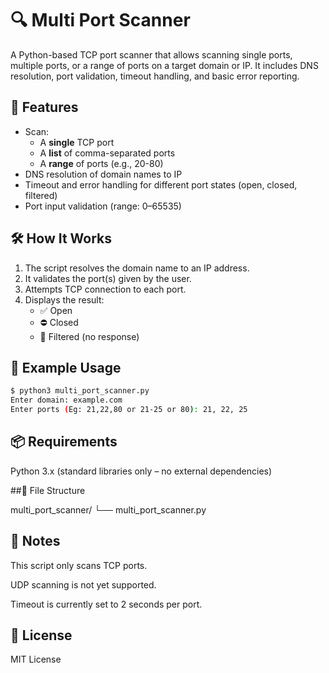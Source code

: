 # 🔍 Multi Port Scanner

A Python-based TCP port scanner that allows scanning single ports, multiple ports, or a range of ports on a target domain or IP. It includes DNS resolution, port validation, timeout handling, and basic error reporting.

## 🚀 Features

- Scan:
  - A **single** TCP port
  - A **list** of comma-separated ports
  - A **range** of ports (e.g., 20-80)
- DNS resolution of domain names to IP
- Timeout and error handling for different port states (open, closed, filtered)
- Port input validation (range: 0–65535)

## 🛠️ How It Works

1. The script resolves the domain name to an IP address.
2. It validates the port(s) given by the user.
3. Attempts TCP connection to each port.
4. Displays the result:
   - ✅ Open
   - ⛔ Closed
   - 🚫 Filtered (no response)

## 🧪 Example Usage

~~~bash
$ python3 multi_port_scanner.py
Enter domain: example.com
Enter ports (Eg: 21,22,80 or 21-25 or 80): 21, 22, 25
~~~

## 📦 Requirements
Python 3.x (standard libraries only – no external dependencies)

##📁 File Structure

multi_port_scanner/
└── multi_port_scanner.py

## 📌 Notes
This script only scans TCP ports.

UDP scanning is not yet supported.

Timeout is currently set to 2 seconds per port.

## 📄 License
MIT License
